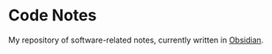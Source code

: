 # Code Notes

My repository of software-related notes, currently written in [Obsidian](https://obsidian.md).
